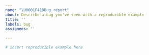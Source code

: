 ```yaml
---
name: "\U0001F41BBug report"
about: Describe a bug you've seen with a reproducible example
title: ''
labels: bug
assignees: ''

---
```


<!-- Briefly describe your problem and what output you expect. If you have a question, please use the analysis question template instead. -->

<!-- Before posting an issue, ensure that the bug is reproducible by re-running the code that produced the issue in a new R session.-->

<!-- Please include a minimal reproducible code example. You can use the small test data included in Seurat (`pbmc_small`) to demonstrate the issue, or a public dataset (for example, a dataset available through SeuratData https://github.com/satijalab/seurat-data). If you cannot reproduce the issue using a public dataset, please still provide code that reproduces the issue on your data and we will try to address it. -->

<!-- Please include the output of `sessionInfo()` and your operating system in your issue. -->

```r
# insert reproducible example here
```
